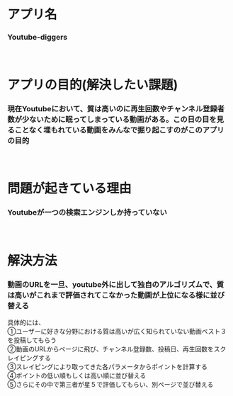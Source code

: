 # アプリ名

### Youtube-diggers   
　　

# アプリの目的(解決したい課題)

### 現在Youtubeにおいて、質は高いのに再生回数やチャンネル登録者数が少ないために眠ってしまっている動画がある。この日の目を見ることなく埋もれている動画をみんなで掘り起こすのがこのアプリの目的
　　

# 問題が起きている理由

### Youtubeが一つの検索エンジンしか持っていない				
　　

# 解決方法	

### 動画のURLを一旦、youtube外に出して独自のアルゴリズムで、質は高いがこれまで評価されてこなかった動画が上位になる様に並び替える  
具体的には、  
①ユーザーに好きな分野における質は高いが広く知られていない動画ベスト３を投稿してもらう  
②動画のURLからページに飛び、チャンネル登録数、投稿日、再生回数をスクレイピングする  
③スレイピングにより取ってきた各パラメータからポイントを計算する  
④ポイントの低い順もしくは高い順に並び替える  
⑤さらにその中で第三者が星５で評価してもらい、別ページで並び替える  
